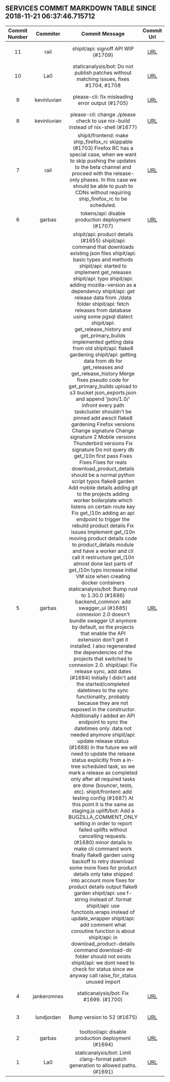 ## SERVICES COMMIT MARKDOWN TABLE SINCE 2018-11-21 06:37:46.715712

| Commit Number | Commiter | Commit Message | Commit Url | Date | 
|:---:|:----:|:----------------------------------:|:------:|:----:| 
|11|rail|shipit/api: signoff API WIP (#1709)|[URL](https://github.com/mozilla/release-services/commit/74243201c7440b99cde9e86ddc8f275bfd7b000d)|2018-11-27 12:49:10
|10|La0|staticanalysis/bot: Do not publish patches without matching issues, fixes #1704, #1708|[URL](https://github.com/mozilla/release-services/commit/43b84ba4807c81e1eb10891050e82ffa27c7bb1c)|2018-11-27 08:37:46
|9|kevinluvian|please-cli: fix misleading error output (#1705)|[URL](https://github.com/mozilla/release-services/commit/bd3823b22243eb577300a8458e85a6dc75db10da)|2018-11-26 21:31:48
|8|kevinluvian|please-cli: change ./please check to use nix-build instead of nix-shell (#1677)|[URL](https://github.com/mozilla/release-services/commit/91a6a96247406ae77e74c54275797375dca2e2e3)|2018-11-26 20:17:28
|7|rail|shipit/frontend: make ship_firefox_rc skippable (#1703)  Firefox RC has a special case, when we want to skip pushing the updates  to the beta channel and proceed with the release-only phases. In this  case we should be able to push to CDNs without requiring ship_firefox_rc  to be scheduled.|[URL](https://github.com/mozilla/release-services/commit/39aab8d39fdef891bbe4f0c3352a3ceac6637eb9)|2018-11-26 16:06:14
|6|garbas|tokens/api: disable production deployment (#1707)|[URL](https://github.com/mozilla/release-services/commit/0c2001d979bf9e46e633247a5f1ed3e10ac40ab8)|2018-11-26 16:03:36
|5|garbas|shipit/api: product details (#1655)    shipit/api: command that downloads existing json files      shipit/api: basic types and methods      shipit/api: started to implement get_releases      shipit/api: typo      shipit/api: adding mozilla-version as a dependency      shipit/api: get release data from ./data folder      shipit/api: fetch releases from database using some pgsql dialect      shipit/api: get_release_history and get_primary_builds implemented getting data from old      shipit/api: flake8 gardening      shipit/api: getting data from db for get_releases and get_release_history      Merge fixes      pseudo code for get_primary_builds      upload to s3 bucket      json_exports.json and append 'json/1.0/' infront every path      taskcluster shouldn't be pinned      add awscli      flake8 gardening      Firefox versions      Change signature      Change signature 2      Mobile versions      Thunderbird versions      Fix signature      Do not query db      get_l10n first pass      Fixes      Fixes      Fixes for reals      download_product_details should be a normal python script      typos      flake8 garden      Add mobile details      adding git to the projects      adding worker boilerplate which listens on certain route key      Fix get_l10n      adding an api endpoint to trigger the rebuild product details      Fix issues      Implement get_l10n      moving product details code to product_details module and have a worker and cli call it      restructure get_l10n almost done      last parts of get_l10n      typo      increase initial VM size when creating docker containers      staticanalysis/bot: Bump rust to 1.30.0 (#1686)      backend_common: add swagger_ui (#1685)    connexion 2.0 doesn't bundle swagger UI anymore by default, so the  projects that enable the API extension don't get it installed. I also  regenerated the dependencies of the projects that switched to connexion  2.0.      shipit/api: Fix release sync, add dates (#1684)    Initially I didn't add the started/completed datetimes to the sync  functionality, probably because they are not exposed in the constructor.    Additionally I added an API endpoint to sync the datetimes only.      data not needed anymore      shipit/api: update release status (#1688)    In the future we will need to update the release status explicitly from  a in-tree scheduled task, so we mark a release as completed only after  all required tasks are done (bouncer, tests, etc).      shipit/frontent: add testing config (#1687)    At this point it is the same as staging.js      uplift/bot: Add a BUGZILLA_COMMENT_ONLY setting in order to report failed uplifts without cancelling requests. (#1680)      minor details to make cli command work finally      flake8 garden      using backoff to retry download      some more fixes for product details      only take shipped into account      more fixes for product details output      flake8 garden      shipit/api: use f-string instead of .format      shipit/api: use functools.wraps instead of update_wrapper      shipit/api: add comment what coroutine function is about      shipit/api: in download_product-details command download-dir folder should not exists      shipit/api: we dont need to check for status since we anyway call raise_for_status      unused import|[URL](https://github.com/mozilla/release-services/commit/c20f2b1bb975d23b7ef93581de39bfa28f9e60cf)|2018-11-26 14:23:54
|4|jankeromnes|staticanalysis/bot: Fix #1699. (#1700)|[URL](https://github.com/mozilla/release-services/commit/6ca8f1735dbdf74f51dfae0795014eae039f79b4)|2018-11-23 14:25:20
|3|lundjordan|Bump version to 52 (#1675)|[URL](https://github.com/mozilla/release-services/commit/99a13b60386e801229304e20e77892d65efedae5)|2018-11-22 15:19:22
|2|garbas|tooltool/api: disable production deployment (#1694)|[URL](https://github.com/mozilla/release-services/commit/d8d2a0f6eb757a846fc4598fd26e2c06ccd6be2d)|2018-11-22 10:55:52
|1|La0|staticanalysis/bot: Limit clang-format patch generation to allowed paths. (#1691)|[URL](https://github.com/mozilla/release-services/commit/62d1a69b098073ced1dd9fb28004a19ad8d6892c)|2018-11-21 18:43:35


